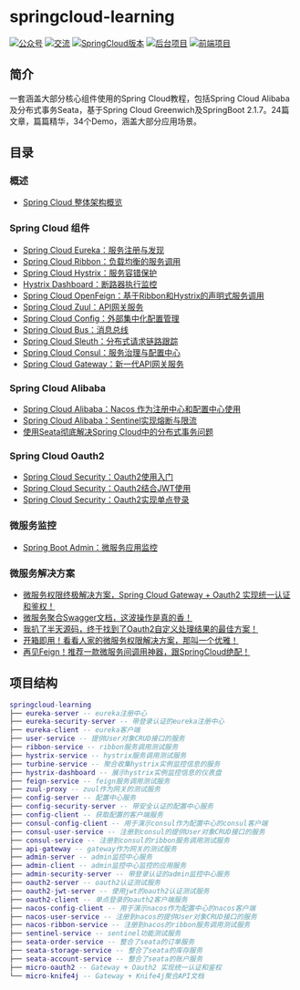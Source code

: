 # springcloud-learning

<p>
    <a href="#公众号"><img src="http://macro-oss.oss-cn-shenzhen.aliyuncs.com/mall/badge/%E5%85%AC%E4%BC%97%E5%8F%B7-macrozheng-blue.svg" alt="公众号"></a>
    <a href="#公众号"><img src="http://macro-oss.oss-cn-shenzhen.aliyuncs.com/mall/badge/%E4%BA%A4%E6%B5%81-%E5%BE%AE%E4%BF%A1%E7%BE%A4-2BA245.svg" alt="交流"></a>
    <a href="https://github.com/macrozheng/mall-swarm"><img src="http://macro-oss.oss-cn-shenzhen.aliyuncs.com/mall/badge/Cloud%E7%89%88%E6%9C%AC-mall--swarm-brightgreen.svg" alt="SpringCloud版本"></a>
    <a href="https://github.com/macrozheng/mall"><img src="http://macro-oss.oss-cn-shenzhen.aliyuncs.com/mall/badge/%E5%90%8E%E5%8F%B0%E9%A1%B9%E7%9B%AE-mall-blue.svg" alt="后台项目"></a>
    <a href="https://github.com/macrozheng/mall-admin-web"><img src="http://macro-oss.oss-cn-shenzhen.aliyuncs.com/mall/badge/%E5%89%8D%E7%AB%AF%E9%A1%B9%E7%9B%AE-mall--admin--web-green.svg" alt="前端项目"></a>
</p>

## 简介

一套涵盖大部分核心组件使用的Spring Cloud教程，包括Spring Cloud Alibaba及分布式事务Seata，基于Spring Cloud Greenwich及SpringBoot 2.1.7。24篇文章，篇篇精华，34个Demo，涵盖大部分应用场景。

## 目录

### 概述

- [Spring Cloud 整体架构概览](https://www.macrozheng.com/cloud/springcloud.html)

### Spring Cloud 组件

- [Spring Cloud Eureka：服务注册与发现](https://www.macrozheng.com/cloud/eureka.html)
- [Spring Cloud Ribbon：负载均衡的服务调用](https://www.macrozheng.com/cloud/ribbon.html)
- [Spring Cloud Hystrix：服务容错保护](https://www.macrozheng.com/cloud/hystrix.html)
- [Hystrix Dashboard：断路器执行监控](https://www.macrozheng.com/cloud/hystrix_dashboard.html)
- [Spring Cloud OpenFeign：基于Ribbon和Hystrix的声明式服务调用](https://www.macrozheng.com/cloud/feign.html)
- [Spring Cloud Zuul：API网关服务](https://www.macrozheng.com/cloud/zuul.html)
- [Spring Cloud Config：外部集中化配置管理](https://www.macrozheng.com/cloud/config.html)
- [Spring Cloud Bus：消息总线](https://www.macrozheng.com/cloud/bus.html)
- [Spring Cloud Sleuth：分布式请求链路跟踪](https://www.macrozheng.com/cloud/sleuth.html)
- [Spring Cloud Consul：服务治理与配置中心](https://www.macrozheng.com/cloud/consul.html)
- [Spring Cloud Gateway：新一代API网关服务](https://www.macrozheng.com/cloud/gateway.html)

### Spring Cloud Alibaba

- [Spring Cloud Alibaba：Nacos 作为注册中心和配置中心使用](https://www.macrozheng.com/cloud/nacos.html)
- [Spring Cloud Alibaba：Sentinel实现熔断与限流](https://www.macrozheng.com/cloud/sentinel.html)
- [使用Seata彻底解决Spring Cloud中的分布式事务问题](https://www.macrozheng.com/cloud/seata.html)

### Spring Cloud Oauth2

- [Spring Cloud Security：Oauth2使用入门](https://www.macrozheng.com/cloud/oauth2.html)
- [Spring Cloud Security：Oauth2结合JWT使用](https://www.macrozheng.com/cloud/oauth2_jwt.html)
- [Spring Cloud Security：Oauth2实现单点登录](https://www.macrozheng.com/cloud/oauth2_sso.html)

### 微服务监控

- [Spring Boot Admin：微服务应用监控](https://www.macrozheng.com/cloud/admin.html)

### 微服务解决方案

- [微服务权限终极解决方案，Spring Cloud Gateway + Oauth2 实现统一认证和鉴权！](https://www.macrozheng.com/cloud/gateway_oauth2.html)
- [微服务聚合Swagger文档，这波操作是真的香！](https://www.macrozheng.com/cloud/knife4j_cloud.html)
- [我扒了半天源码，终于找到了Oauth2自定义处理结果的最佳方案！](https://www.macrozheng.com/cloud/oauth2_custom.html)
- [开箱即用！看看人家的微服务权限解决方案，那叫一个优雅！](https://www.macrozheng.com/cloud/sa_token_cloud_start.html)
- [再见Feign！推荐一款微服务间调用神器，跟SpringCloud绝配！](https://www.macrozheng.com/cloud/retrofit_cloud.html)


## 项目结构

``` lua
springcloud-learning
├── eureka-server -- eureka注册中心
├── eureka-security-server -- 带登录认证的eureka注册中心
├── eureka-client -- eureka客户端
├── user-service -- 提供User对象CRUD接口的服务
├── ribbon-service -- ribbon服务调用测试服务
├── hystrix-service -- hystrix服务调用测试服务
├── turbine-service -- 聚合收集hystrix实例监控信息的服务
├── hystrix-dashboard -- 展示hystrix实例监控信息的仪表盘
├── feign-service -- feign服务调用测试服务
├── zuul-proxy -- zuul作为网关的测试服务
├── config-server -- 配置中心服务
├── config-security-server -- 带安全认证的配置中心服务
├── config-client -- 获取配置的客户端服务
├── consul-config-client -- 用于演示consul作为配置中心的consul客户端
├── consul-user-service -- 注册到consul的提供User对象CRUD接口的服务
├── consul-service -- 注册到consul的ribbon服务调用测试服务
├── api-gateway -- gateway作为网关的测试服务
├── admin-server -- admin监控中心服务
├── admin-client -- admin监控中心监控的应用服务
├── admin-security-server -- 带登录认证的admin监控中心服务
├── oauth2-server -- oauth2认证测试服务
├── oauth2-jwt-server -- 使用jwt的oauth2认证测试服务
├── oauth2-client -- 单点登录的oauth2客户端服务
├── nacos-config-client -- 用于演示nacos作为配置中心的nacos客户端
├── nacos-user-service -- 注册到nacos的提供User对象CRUD接口的服务
├── nacos-ribbon-service -- 注册到nacos的ribbon服务调用测试服务
├── sentinel-service -- sentinel功能测试服务
├── seata-order-service -- 整合了seata的订单服务
├── seata-storage-service -- 整合了seata的库存服务
├── seata-account-service -- 整合了seata的账户服务
├── micro-oauth2 -- Gateway + Oauth2 实现统一认证和鉴权
└── micro-knife4j -- Gateway + Knife4j聚合API文档
```
